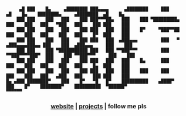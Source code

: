 ```
     ▄█ ███    █▄     ▄████████ ███▄▄▄▄      ▄████████     ███        ▄█    █▄    ████████▄     ▄████████  ▄█    █▄  
    ███ ███    ███   ███    ███ ███▀▀▀██▄   ███    ███ ▀█████████▄   ███    ███   ███   ▀███   ███    ███ ███    ███ 
    ███ ███    ███   ███    ███ ███   ███   ███    █▀     ▀███▀▀██   ███    ███   ███    ███   ███    █▀  ███    ███ 
    ███ ███    ███   ███    ███ ███   ███  ▄███▄▄▄         ███   ▀  ▄███▄▄▄▄███▄▄ ███    ███  ▄███▄▄▄     ███    ███ 
    ███ ███    ███ ▀███████████ ███   ███ ▀▀███▀▀▀         ███     ▀▀███▀▀▀▀███▀  ███    ███ ▀▀███▀▀▀     ███    ███ 
    ███ ███    ███   ███    ███ ███   ███   ███    █▄      ███       ███    ███   ███    ███   ███    █▄  ███    ███ 
    ███ ███    ███   ███    ███ ███   ███   ███    ███     ███       ███    ███   ███   ▄███   ███    ███ ███    ███ 
█▄ ▄███ ████████▀    ███    █▀   ▀█   █▀    ██████████    ▄████▀     ███    █▀    ████████▀    ██████████  ▀██████▀  
▀▀▀▀▀▀                                                                                                               
```                                                                  

<h3 align="center"> <a href="https://juaneth.dev">website</a> | <a href="https://github.com/juaneth?tab=repositories">projects</a> | <a>follow me pls</a> </h3>
